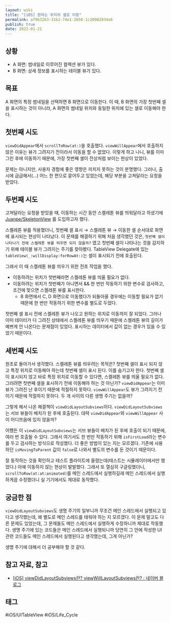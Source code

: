 ```yaml
---
layout: wiki
title: "[iOS] 원하는 위치의 셀로 이동"
permalink: af9b3263-31b2-74e1-2656-1c20982834e6
publish: true
date: 2022-01-21
---
```


## 상황
- A 화면: 썸네일로 이루어진 컬렉션 뷰가 있다.
- B 화면: 상세 정보를 표시하는 테이블 뷰가 있다.

## 목표

A 화면의 특정 썸네일을 선택하면 B 화면으로 이동한다. 이 때, B 화면의 가장 첫번째 셀을 표시하는 것이 아니라, A 화면의 썸네일 위치와 동일한 위치에 있는 셀로 이동해야 한다.

## 첫번째 시도

`viewDidAppear`에서 `scrollToRow(at:)`을 호출했다. `viewWillAppear`에서 호출하지 않은 이유는 뷰가 그려지기 전이라서 이동을 할 수 없었다. 이렇게 하고 나니, 뷰를 이미 그린 후에 이동하기 때문에, 가장 첫번째 셀이 잔상처럼 보이는 현상이 있었다.

문제는 아니지만, 사용자 경험에 좋은 영향은 끼치지 못하는 것이 분명했다. 그러나, 출시에 급급해서(...) 어느 한 편으로 묻어두고 있었는데, 해당 부분을 고쳐달라는 요청을 받았다.

## 두번째 시도

고쳐달라는 요청을 받았을 때, 이동하는 시간 동안 스켈레톤 뷰를 띄워달라고 하셨기에 [Juanpe/SkeletonView](https://github.com/Juanpe/SkeletonView) 를 도입하고자 했다. 

스켈레톤 뷰를 적용했더니, 첫번째 셀 표시 → 스켈레톤 뷰 → 이동한 셀 순서대로 화면에 표시되는 현상이 나타났다. 이 문제를 해결하기 위해 처음 생각했던 것은, `첫번째 셀이 나타나기 전에 스켈레톤 뷰를 띄우면 되지 않을까?` 였고 첫번째 셀이 나타나는 것을 감지하기 위해 테이블 뷰가 그려지는 주기를 찾아봤다. TableView Delegate에 있는 `tableView(_:willDisplay:forRowAt:)`는 셀이 표시되기 전에 호출된다. 

그래서 이 때 스켈레톤 뷰를 띄우기 위한 전초 작업을 했다.
- 이동하려는 위치가 첫번째라면 스켈레톤 뷰를 띄울 필요가 없다.
- 이동하려는 위치가 첫번째가 아니면서 && 한 번만 작동하기 위한 변수로 검사하고, 조건에 맞으면 스켈레톤 뷰를 표시한다.
  - B 화면에서 C, D 화면으로 이동했다가 되돌아올 경우에는 이동할 필요가 없기 때문에 한 번만 작동하기 위한 변수를 별도로 두었다.

첫번째 셀 표시 전에 스켈레톤 뷰가 나오고 원하는 위치로 이동까지 잘 되었다. 그러나 이미 데이터가 다 그려진 상태에서 스켈레톤 뷰를 띄우기 때문에 스켈레톤 뷰의 길이가 예쁘게 안 나온다는 문제점이 있었다. 표시하는 데이터에서 값이 없는 경우가 있을 수 있었기 때문이다.

## 세번째 시도

원초로 돌아가서 생각했다. 스켈레톤 뷰를 띄우려는 목적은? 첫번째 셀이 표시 되지 않고 특정 위치로 이동해야 하는데 첫번째 셀이 표시 된다. 이를 숨기고자 한다. 첫번째 셀이 표시되지 않고 바로 특정 위치로 이동할 수 있다면, 스켈레톤 뷰를 띄울 필요가 없다. 그러려면 첫번째 셀을 표시하기 전에 이동해야 하는 것 아닌가? `viewDidAppear`는 이미 뷰가 그려진 난 후이기 때문에 적절하지 못하다. `viewWillAppear`도 뷰가 그려지기 전이기 때문에 적절하지 못하다. 두 개 사이의 다른 생명 주기는 없을까?

그렇게 해서 나온 해결책이 `viewDidLayoutSubviews`이다. `viewDidLayoutSubviews`는 서브 뷰들이 배치가 된 후에 호출된다. 대략 `viewDidAppear`와 `viewWillAppear` 사이 어디쯔음에 있지 않을까?

어쨌든 이 `viewDidLayoutSubviews`는 서브 뷰들이 배치가 된 후에 호출이 되기 때문에, 여러 번 호출될 수 있다. 그래서 여기서도 한 번만 작동하기 위해 `isFirstLoad`라는 변수를 두고 검사하는 방식으로 작성했다. 더 좋은 방법이 있는 지는 모르겠다. 기존에 사용하던 `isMovingToParent` 값이 `false`로 나와서 별도의 변수를 둔 것이기 때문이다.

잘 동작하는 것을 확인하고 테스트 플라이트에 올렸는데(테스트는 시뮬레이터에서만 했었다.) 아예 이동하지 않는 현상이 발발했다. 그래서 또 열심히 구글링했더니, `scrollToRow(at:at:animated)`를 메인 스레드에서 실행하길래 메인 스레드에서 실행하게끔 수정했더니 실 기기에서도 제대로 동작했다.

## 궁금한 점

`viewDidLayoutSubviews`도 생명 주기의 일부니까 무조건 메인 스레드에서 실행되고 있다고 생각했는데, 왜 별도로 메인 스레드를 태워야 하는 지 모르겠다. 이 문제 말고도 다른 문제도 있었는데, 그 문제들도 메인 스레드에서 실행하게 수정하니까 제대로 작동했다. 생명 주기에 있는 코드들은 메인 스레드에서 실행되니까 당연히 그 안에 작성한 UI 관련 코드들도 메인 스레드에서 실행된다고 생각했는데, 그게 아닌가?

생명 주기에 대해서 더 공부해야 할 것 같다.


## 참고 자료, 참고
- [[iOS] viewDidLayoutSubviews란? viewWillLayoutSubviews란? : 네이버 블로그](https://blog.naver.com/PostView.naver?blogId=soojin_2604&logNo=222437253619&parentCategoryNo=&categoryNo=64&viewDate=&isShowPopularPosts=false&from=postView)

## 태그

#iOS/UITableView #iOS/Life_Cycle